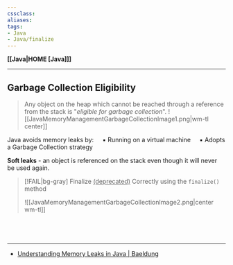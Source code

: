 ```yaml
---
cssclass:
aliases:
tags:
- Java
- Java/finalize
---
```

**[[Java|HOME [Java]]]**

---
## Garbage Collection Eligibility
> Any object on the heap which cannot be reached through a reference from the stack is "*eligible for garbage collection*".
> ![[JavaMemoryManagementGarbageCollectionImage1.png|wm-tl center]]

Java avoids memory leaks by:
$\quad$▪ Running on a virtual machine
$\quad$▪ Adopts a Garbage Collection strategy

**Soft leaks** - an object is referenced on the stack even though it will never be used again.

>[!FAIL|bg-gray] Finalize <u>(deprecated)</u>
> Correctly using the `finalize()` method
> 
> ![[JavaMemoryManagementGarbageCollectionImage2.png|center wm-tl]]


<br>

# 
---
- [Understanding Memory Leaks in Java | Baeldung](https://www.baeldung.com/java-memory-leaks)